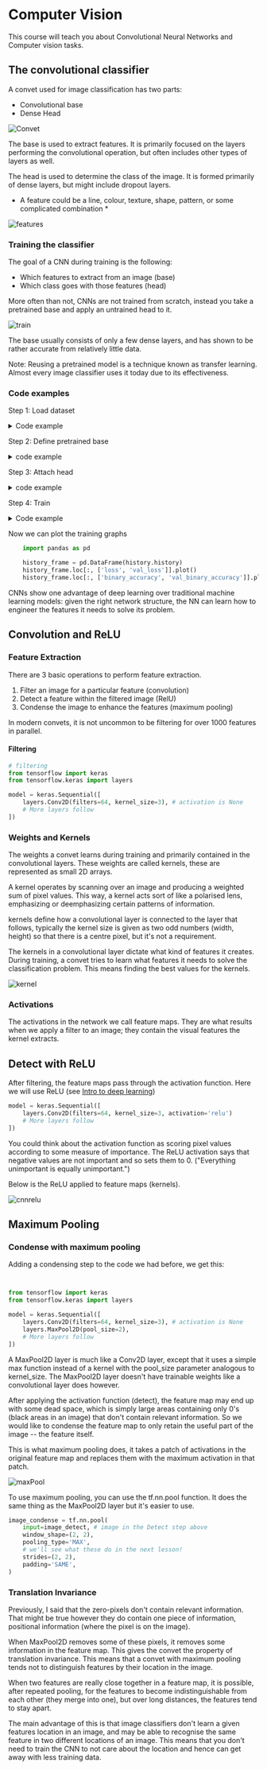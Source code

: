 # Computer Vision

This course will teach you about Convolutional Neural Networks and Computer vision tasks.

## The convolutional classifier

A convet used for image classification has two parts:

* Convolutional base
* Dense Head

![Convet](../machine-learning-notes/images/convet.png)

The base is used to extract features. It is primarily focused on the layers performing the convolutional operation, but often includes other types of layers as well.

The head is used to determine the class of the image. It is formed primarily of dense layers, but might include dropout layers.

* A feature could be a line, colour, texture, shape, pattern, or some complicated combination *

![features](../machine-learning-notes/images/cnnFeatures.png)

### Training the classifier

The goal of a CNN during training is the following:

* Which features to extract from an image (base)
* Which class goes with those features (head)

More often than not, CNNs are not trained from scratch, instead you take a pretrained base and apply an untrained head to it.

![train](../machine-learning-notes/images/cnntrain.png)

The base usually consists of only a few dense layers, and has shown to be rather accurate from relatively little data.

Note: Reusing a pretrained model is a technique known as transfer learning. Almost every image classifier uses it today due to its effectiveness.

### Code examples

Step 1: Load dataset

<details>
    <summary>Code example</summary>
    ```python
        # Imports
        import os, warnings
        import matplotlib.pyplot as plt
        from matplotlib import gridspec

        import numpy as np
        import tensorflow as tf
        from tensorflow.keras.preprocessing import image_dataset_from_directory

        # Reproducability
        def set_seed(seed=31415):
            np.random.seed(seed)
            tf.random.set_seed(seed)
            os.environ['PYTHONHASHSEED'] = str(seed)
            os.environ['TF_DETERMINISTIC_OPS'] = '1'
        set_seed(31415)

        # Set Matplotlib defaults
        plt.rc('figure', autolayout=True)
        plt.rc('axes', labelweight='bold', labelsize='large',
               titleweight='bold', titlesize=18, titlepad=10)
        plt.rc('image', cmap='magma')
        warnings.filterwarnings("ignore") # to clean up output cells


        # Load training and validation sets
        ds_train_ = image_dataset_from_directory(
            '../input/car-or-truck/train',
            labels='inferred',
            label_mode='binary',
            image_size=[128, 128],
            interpolation='nearest',
            batch_size=64,
            shuffle=True,
        )
        ds_valid_ = image_dataset_from_directory(
            '../input/car-or-truck/valid',
            labels='inferred',
            label_mode='binary',
            image_size=[128, 128],
            interpolation='nearest',
            batch_size=64,
            shuffle=False,
        )

        # Data Pipeline
        def convert_to_float(image, label):
            image = tf.image.convert_image_dtype(image, dtype=tf.float32)
            return image, label

        AUTOTUNE = tf.data.experimental.AUTOTUNE
        ds_train = (
            ds_train_
            .map(convert_to_float)
            .cache()
            .prefetch(buffer_size=AUTOTUNE)
        )
        ds_valid = (
            ds_valid_
            .map(convert_to_float)
            .cache()
            .prefetch(buffer_size=AUTOTUNE)
        )
    ```
</details>

Step 2: Define pretrained base

<details>
    <summary>code example</summary>
    ```python
        pretrained_base = tf.keras.models.load_model(
            '../input/cv-course-models/cv-course-models/vgg16-pretrained-base',
        )
        pretrained_base.trainable = False
    ```
</details>

Step 3: Attach head

<details>
    <summary>code example</summary>
    ```python
        from tensorflow import keras
        from tensorflow.keras import layers

        model = keras.Sequential([
            pretrained_base,
            layers.Flatten(),
            layers.Dense(6, activation='relu'),
            layers.Dense(1, activation='sigmoid'),
        ])
    ```
</details>

Step 4: Train

<details>
    <summary>Code example</summary>
    ```python
        model.compile(
            optimizer='adam',
            loss='binary_crossentropy',
            metrics=['binary_accuracy'],
        )

        history = model.fit(
            ds_train,
            validation_data=ds_valid,
            epochs=30,
            verbose=0,
        )
    ```
</details>

Now we can plot the training graphs
```python
    import pandas as pd

    history_frame = pd.DataFrame(history.history)
    history_frame.loc[:, ['loss', 'val_loss']].plot()
    history_frame.loc[:, ['binary_accuracy', 'val_binary_accuracy']].plot();
```

CNNs show one advantage of deep learning over traditional machine learning models: given the right network structure, the NN can learn how to engineer the features it needs to solve its problem.

## Convolution and ReLU

### Feature Extraction

There are 3 basic operations to perform feature extraction.

1. Filter an image for a particular feature (convolution)
2. Detect a feature within the filtered image (RelU)
3. Condense the image to enhance the features (maximum pooling)

In modern convets, it is not uncommon to be filtering for over 1000 features in parallel.

#### Filtering

```python
# filtering
from tensorflow import keras
from tensorflow.keras import layers

model = keras.Sequential([
    layers.Conv2D(filters=64, kernel_size=3), # activation is None
    # More layers follow
])
```

### Weights and Kernels

The weights a convet learns during training and primarily contained in the convolutional layers. These weights are called kernels, these are represented as small 2D arrays.

A kernel operates by scanning over an image and producing a weighted sum of pixel values. This way, a kernel acts sort of like a polarised lens, emphasizing or deemphasizing certain patterns of information.

kernels define how a convolutional layer is connected to the layer that follows, typically the kernel size is given as two odd numbers (width, height) so that there is a centre pixel, but it's not a requirement.

The kernels in a convolutional layer dictate what kind of features it creates. During training, a convet tries to learn what features it needs to solve the classification problem. This means finding the best values for the kernels.

![kernel](../machine-learning-notes/images/cnnkernel.png)

### Activations

The activations in the network we call feature maps. They are what results when we apply a filter to an image; they contain the visual features the kernel extracts.

## Detect with ReLU

After filtering, the feature maps pass through the activation function. Here we will use ReLU (see [Intro to deep learning](../machine-learning-notes/intro%20to%20deep%20learning.md))

```python
model = keras.Sequential([
    layers.Conv2D(filters=64, kernel_size=3, activation='relu')
    # More layers follow
])
```

You could think about the activation function as scoring pixel values according to some measure of importance. The ReLU activation says that negative values are not important and so sets them to 0. ("Everything unimportant is equally unimportant.")

Below is the ReLU applied to feature maps (kernels).

![cnnrelu](../machine-learning-notes/images/cnnreluimage.png)

## Maximum Pooling

### Condense with maximum pooling

Adding a condensing step to the code we had before, we get this:

```python


from tensorflow import keras
from tensorflow.keras import layers

model = keras.Sequential([
    layers.Conv2D(filters=64, kernel_size=3), # activation is None
    layers.MaxPool2D(pool_size=2),
    # More layers follow
])
```

A MaxPool2D layer is much like a Conv2D layer, except that it uses a simple max function instead of a kernel with the pool_size parameter analogous to kernel_size. The MaxPool2D layer doesn't have trainable weights like a convolutional layer does however.

After applying the activation function (detect), the feature map may end up with some dead space, which is simply large areas containing only 0's (black areas in an image) that don't contain relevant information. So we would like to condense the feature map to only retain the useful part of the image -- the feature itself.

This is what maximum pooling does, it takes a patch of activations in the original feature map and replaces them with the maximum activation in that patch.

![maxPool](../machine-learning-notes/images/cnnMaxPooling.png)

To use maximum pooling, you can use the tf.nn.pool function. It does the same thing as the MaxPool2D layer but it's easier to use.

```python
image_condense = tf.nn.pool(
    input=image_detect, # image in the Detect step above
    window_shape=(2, 2),
    pooling_type='MAX',
    # we'll see what these do in the next lesson!
    strides=(2, 2),
    padding='SAME',
)
```

### Translation Invariance

Previously, I said that the zero-pixels don't contain relevant information. That might be true however they do contain one piece of information, positional information (where the pixel is on the image).

When MaxPool2D removes some of these pixels, it removes some information in the feature map. This gives the convet the property of translation invariance. This means that a convet with maximum pooling tends not to distinguish features by their location in the image.

When two features are really close together in a feature map, it is possible, after repeated pooling, for the features to become indistinguishable from each other (they merge into one), but over long distances, the features tend to stay apart. 

The main advantage of this is that image classifiers don't learn a given features location in an image, and may be able to recognise the same feature in two different locations of an image. This means that you don't need to train the CNN to not care about the location and hence can get away with less training data.